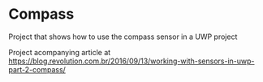 # Compass
Project that shows how to use the compass sensor in a UWP project

Project acompanying article at https://blog.revolution.com.br/2016/09/13/working-with-sensors-in-uwp-part-2-compass/
